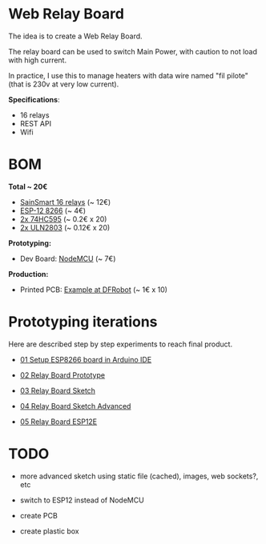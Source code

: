 
# Web Relay Board

The idea is to create a Web Relay Board.

The relay board can be used to switch Main Power, with caution to not load with high current.

In practice, I use this to manage heaters with data wire named "fil pilote" (that is 230v at very low current).

__Specifications__:
- 16 relays
- REST API
- Wifi

# BOM

__Total ~ 20€__

- [SainSmart 16 relays](http://www.sainsmart.com/relay-1/16-channel-12v-relay-module-for-pic-arm-avr-dsp-arduino-msp430-ttl-logic.html) (~ 12€)
- [ESP-12 8266](http://www.ebay.fr/itm/5119-ESP12-E-esp8266-module-wifi-sans-fils-ARDUINO-ESP8266-ESP12E-/191849920712) (~ 4€)
- [2x 74HC595](http://www.ebay.fr/itm/20-x-74HC595-8-bit-Shift-Register-IC-DIP-16-TEXAS-/260843227719) (~ 0.2€ x 20)
- [2x ULN2803](http://www.ebay.fr/itm/20x-ULN2803APG-ULN2803-DIP-18-Transistor-TOSHIBA-DARLINGTON-ARRAYS-Buffer-Driver-/350899601550) (~ 0.12€ x 20)

__Prototyping:__

- Dev Board: [NodeMCU](http://www.ebay.fr/itm/NodeMcu-V3-Lua-WeMos-WiFi-Wireless-Module-CH340-Development-Board-ESP8266-ESP12E-/322164935016) (~ 7€)

__Production:__

- Printed PCB: [Example at DFRobot](https://www.dfrobot.com/index.php?route=product/pcb&product_id=1351) (~ 1€ x 10)


# Prototyping iterations

Here are described step by step experiments to reach final product.

- [01 Setup ESP8266 board in Arduino IDE](/iterations/1-setup-arduino-ide-for-esp8266.md)

- [02 Relay Board Prototype](/iterations/2-relay-board-prototype.md)

- [03 Relay Board Sketch](/iterations/3-relay-board-sketch.md)

- [04 Relay Board Sketch Advanced](/iterations/4-relay-board-sketch-2.md)

- [05 Relay Board ESP12E](/iterations/5-relay-board-esp12e.md)


# TODO

- more advanced sketch using static file (cached), images, web sockets?, etc

- switch to ESP12 instead of NodeMCU

- create PCB

- create plastic box

